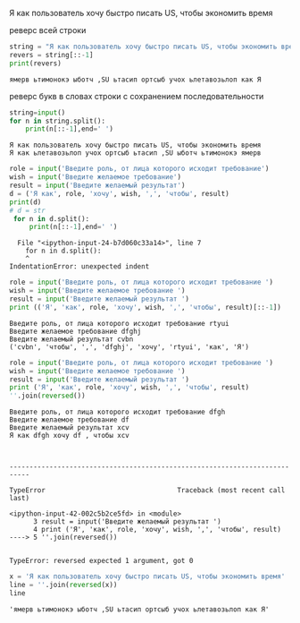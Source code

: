 Я как пользователь хочу быстро писать US, чтобы экономить время

реверс всей строки


```python
string = "Я как пользователь хочу быстро писать US, чтобы экономить время"
revers = string[::-1]
print(revers)
```

    ямерв ьтимонокэ ыботч ,SU ьтасип ортсыб учох ьлетавозьлоп как Я
    

реверс букв в словах строки с сохранением последовательности


```python
string=input()
for n in string.split():
    print(n[::-1],end=' ')
```

    Я как пользователь хочу быстро писать US, чтобы экономить время
    Я как ьлетавозьлоп учох ортсыб ьтасип ,SU ыботч ьтимонокэ ямерв 


```python
role = input('Введите роль, от лица которого исходит требование')  
wish = input('Введите желаемое требование') 
result = input('Введите желаемый результат') 
d = ('Я как', role, 'хочу', wish, ',', 'чтобы', result)
print(d)
# d = str
 for n in d.split():
     print(n[::-1],end=' ')
```


      File "<ipython-input-24-b7d060c33a14>", line 7
        for n in d.split():
        ^
    IndentationError: unexpected indent
    



```python
role = input('Введите роль, от лица которого исходит требование ')  
wish = input('Введите желаемое требование ') 
result = input('Введите желаемый результат ') 
print (('Я', 'как', role, 'хочу', wish, ',', 'чтобы', result)[::-1])

```

    Введите роль, от лица которого исходит требование rtyui
    Введите желаемое требование dfghj
    Введите желаемый результат cvbn
    ('cvbn', 'чтобы', ',', 'dfghj', 'хочу', 'rtyui', 'как', 'Я')
    


```python
role = input('Введите роль, от лица которого исходит требование ')  
wish = input('Введите желаемое требование ') 
result = input('Введите желаемый результат ') 
print ('Я', 'как', role, 'хочу', wish, ',', 'чтобы', result)
''.join(reversed())
```

    Введите роль, от лица которого исходит требование dfgh
    Введите желаемое требование df
    Введите желаемый результат xcv
    Я как dfgh хочу df , чтобы xcv
    


    ---------------------------------------------------------------------------

    TypeError                                 Traceback (most recent call last)

    <ipython-input-42-002c5b2ce5fd> in <module>
          3 result = input('Введите желаемый результат ')
          4 print ('Я', 'как', role, 'хочу', wish, ',', 'чтобы', result)
    ----> 5 ''.join(reversed())
    

    TypeError: reversed expected 1 argument, got 0



```python
x = 'Я как пользователь хочу быстро писать US, чтобы экономить время'
line = ''.join(reversed(x))
line
```




    'ямерв ьтимонокэ ыботч ,SU ьтасип ортсыб учох ьлетавозьлоп как Я'


